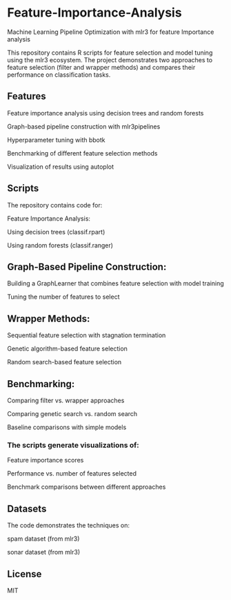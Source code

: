 # Feature-Importance-Analysis
Machine Learning Pipeline Optimization with mlr3 for feature Importance analysis

This repository contains R scripts for feature selection and model tuning using the mlr3 ecosystem. The project demonstrates two approaches to feature selection (filter and wrapper methods) and compares their performance on classification tasks.

## Features
Feature importance analysis using decision trees and random forests

Graph-based pipeline construction with mlr3pipelines

Hyperparameter tuning with bbotk

Benchmarking of different feature selection methods

Visualization of results using autoplot

## Scripts
The repository contains code for:

Feature Importance Analysis:

Using decision trees (classif.rpart)

Using random forests (classif.ranger)

## Graph-Based Pipeline Construction:

Building a GraphLearner that combines feature selection with model training

Tuning the number of features to select

## Wrapper Methods:

Sequential feature selection with stagnation termination

Genetic algorithm-based feature selection

Random search-based feature selection

## Benchmarking:

Comparing filter vs. wrapper approaches

Comparing genetic search vs. random search

Baseline comparisons with simple models

### The scripts generate visualizations of:

Feature importance scores

Performance vs. number of features selected

Benchmark comparisons between different approaches

## Datasets
The code demonstrates the techniques on:

spam dataset (from mlr3)

sonar dataset (from mlr3)

## License
MIT